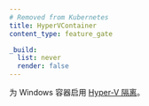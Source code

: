 ```yaml
---
# Removed from Kubernetes
title: HyperVContainer
content_type: feature_gate

_build:
  list: never
  render: false
---
```


<!--
Enable
[Hyper-V isolation](https://docs.microsoft.com/en-us/virtualization/windowscontainers/manage-containers/hyperv-container)
for Windows containers.
-->
为 Windows 容器启用 [Hyper-V 隔离](https://docs.microsoft.com/zh-cn/virtualization/windowscontainers/manage-containers/hyperv-container)。
